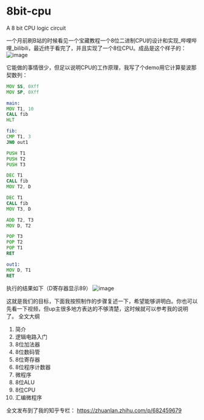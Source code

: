 # 8bit-cpu
A 8 bit CPU logic circuit

一个月前刷B站的时候看见一个宝藏教程一个8位二进制CPU的设计和实现_哔哩哔哩_bilibili，最近终于看完了，并且实现了一个8位CPU。成品是这个样子的：
![image](https://github.com/jwk000/8bit-cpu/assets/8400325/5d8b3b26-ad57-4892-823d-cda15181d850)

它能做的事情很少，但足以说明CPU的工作原理，我写了个demo用它计算斐波那契数列：

```asm
MOV SS, 0Xff
MOV SP, 0Xff

main:
MOV T1, 10
CALL fib
HLT

fib:
CMP T1, 3
JNO out1

PUSH T1
PUSH T2
PUSH T3

DEC T1
CALL fib
MOV T2, D

DEC T1
CALL fib
MOV T3, D

ADD T2, T3
MOV D, T2

POP T3
POP T2 
POP T1
RET 

out1:
MOV D, T1
RET
```

执行的结果如下（D寄存器显示89）
![image](https://github.com/jwk000/8bit-cpu/assets/8400325/0f96ac88-73a9-4bfa-8530-3d1bb37bca9a)


这就是我们的目标，下面我按照制作的步骤复述一下，希望能够讲明白。你也可以先看一下视频，但up主很多地方表达的不够清楚，这时候就可以参考我的说明了。
全文大纲
1. 简介
2. 逻辑电路入门
3. 8位加法器
4. 8位数码管
5. 8位寄存器
6. 8位程序计数器
7. 微程序
8. 8位ALU
9. 8位CPU
10. 汇编微程序

全文发布到了我的知乎专栏：
https://zhuanlan.zhihu.com/p/682459679

